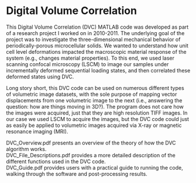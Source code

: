 # Digital Volume Correlation
This Digital Volume Correlation (DVC) MATLAB code was developed as part of a research project I worked on in 2010-2011.  The underlying goal of the project was to investigate the three-dimensional mechanical behavior of periodically-porous microcellular solids. We wanted to understand how unit cell level deformations impacted the macroscopic material response of the system (e.g., changes material properties).  To this end, we used laser scanning confocal microscopy (LSCM) to image our samples under incrementally deformed sequential loading states, and then correlated these deformed states using DVC.  

Long story short, this DVC code can be used on numerous different types of volumetric image datasets, with the sole purpose of mapping vector displacements from one volumetric image to the next (i.e., answering the question: how are things moving in 3D?).  The program does not care how the images were acquired, just that they are high resolution TIFF images. In our case we used LSCM to acquire the images, but the DVC code could just as easily be applied to volumetric images acquired via X-ray or magnetic resonance imaging (MRI).  

DVC_Overview.pdf presents an overview of the theory of how the DVC algorithm works.  
DVC_File_Descriptions.pdf provides a more detailed description of the different functions used in the DVC code.  
DVC_Guide.pdf provides users with a practical guide to running the code, walking through the software and post-processing results.

